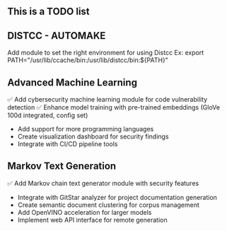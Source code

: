 ## This is a TODO list


## DISTCC - AUTOMAKE
Add module to set the right environment for using Distcc
Ex:
export PATH="/usr/lib/ccache/bin:/usr/lib/distcc/bin:${PATH}"

## Advanced Machine Learning
✅ Add cybersecurity machine learning module for code vulnerability detection
✅ Enhance model training with pre-trained embeddings (GloVe 100d integrated, config set)
- Add support for more programming languages
- Create visualization dashboard for security findings
- Integrate with CI/CD pipeline tools

## Markov Text Generation
✅ Add Markov chain text generator module with security features
- Integrate with GitStar analyzer for project documentation generation
- Create semantic document clustering for corpus management
- Add OpenVINO acceleration for larger models
- Implement web API interface for remote generation
